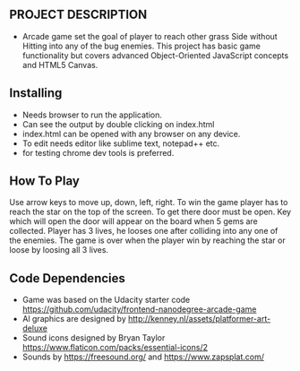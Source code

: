 ## PROJECT DESCRIPTION


- Arcade game set the goal of player  to reach other grass Side without Hitting into any of the bug enemies. This project has basic game functionality but covers advanced Object-Oriented JavaScript concepts and HTML5 Canvas.


## Installing

- Needs browser to run the application.
- Can see the output by double clicking on index.html
- index.html can be opened with any browser on any device.
- To edit needs editor like sublime text, notepad++ etc.
- for testing chrome dev tools is preferred.

## How To Play

 Use arrow keys to move up, down, left, right. To win the game player has to reach the star on the top of the screen. To get there door must be open. 
Key which will open the door will appear on the board when 5 gems are collected.
Player has 3 lives, he looses one after colliding into any one of the enemies. 
The game is over when the player win by reaching the star or loose by loosing all 3 lives.

## Code Dependencies

- Game was based on the Udacity starter code https://github.com/udacity/frontend-nanodegree-arcade-game
- Al graphics are designed by http://kenney.nl/assets/platformer-art-deluxe
- Sound icons designed by Bryan Taylor https://www.flaticon.com/packs/essential-icons/2
- Sounds by https://freesound.org/ and https://www.zapsplat.com/
